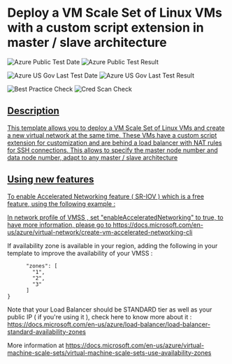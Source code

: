 # Deploy a VM Scale Set of Linux VMs with a custom script extension in master / slave architecture

![Azure Public Test Date](https://azurequickstartsservice.blob.core.windows.net/badges/201-vmss-master-slave-customscript/PublicLastTestDate.svg)
![Azure Public Test Result](https://azurequickstartsservice.blob.core.windows.net/badges/201-vmss-master-slave-customscript/PublicDeployment.svg)

![Azure US Gov Last Test Date](https://azurequickstartsservice.blob.core.windows.net/badges/201-vmss-master-slave-customscript/FairfaxLastTestDate.svg)
![Azure US Gov Last Test Result](https://azurequickstartsservice.blob.core.windows.net/badges/201-vmss-master-slave-customscript/FairfaxDeployment.svg)

![Best Practice Check](https://azurequickstartsservice.blob.core.windows.net/badges/201-vmss-master-slave-customscript/BestPracticeResult.svg)
![Cred Scan Check](https://azurequickstartsservice.blob.core.windows.net/badges/201-vmss-master-slave-customscript/CredScanResult.svg)

<a href="https://portal.azure.com/#create/Microsoft.Template/uri/https://github.com/Azure/azure-quickstart-templates/tree/master/201-vmss-master-slave-customscript/azuredeploy.json" target="_blank">


<a href="http://armviz.io/#/?load=https://github.com/Azure/azure-quickstart-templates/tree/master/201-vmss-master-slave-customscript/azuredeploy.json" target="_blank">



## Description
This template allows you to deploy a VM Scale Set of Linux VMs and create a new virtual network at the same time. These VMs have a custom script extension for customization and are behind a load balancer with NAT rules for SSH connections. This allows to specify the master node number and data node number, adapt to any master / slave architecture

## Using new features 

To enable Accelerated Networking feature ( SR-IOV ) which is a free feature, using the following example : 

In network profile of VMSS , set "enableAcceleratedNetworking" to true, to have more information, please go to https://docs.microsoft.com/en-us/azure/virtual-network/create-vm-accelerated-networking-cli

If availability zone is available in your region,  adding the following in your template to improve the availability of your VMSS :
```
      "zones": [
        "1",
        "2",
        "3"
      ]
}

```

Note that your Load Balancer should be STANDARD tier as well as your public IP ( if you're using it ), check here to know more about it : https://docs.microsoft.com/en-us/azure/load-balancer/load-balancer-standard-availability-zones

More information at https://docs.microsoft.com/en-us/azure/virtual-machine-scale-sets/virtual-machine-scale-sets-use-availability-zones

